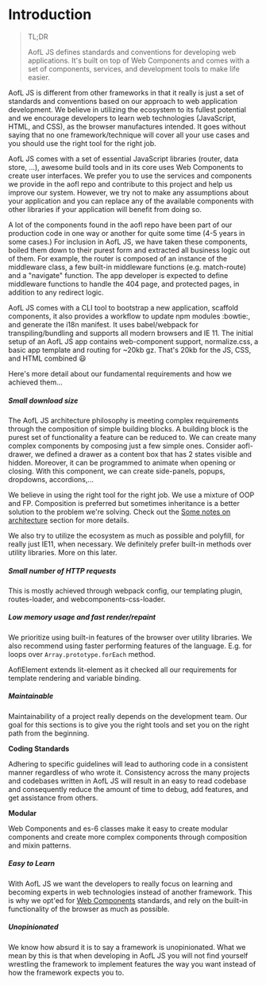 # Introduction

> TL;DR
>
> AofL JS defines standards and conventions for developing web applications. It's built on top of Web Components and comes with a set of components, services, and development tools to make life easier.

AofL JS is different from other frameworks in that it really is just a set of standards and conventions based on our approach to web application development. We believe in utilizing the ecosystem to its fullest potential and we encourage developers to learn web technologies (JavaScript, HTML, and CSS), as the browser manufactures intended. It goes without saying that no one framework/technique will cover all your use cases and you should use the right tool for the right job.

AofL JS comes with a set of essential JavaScript libraries (router, data store, ...), awesome build tools and in its core uses Web Components to create user interfaces. We prefer you to use the services and components we provide in the aofl repo and contribute to this project and help us improve our system. However, we try not to make any assumptions about your application and you can replace any of the available components with other libraries if your application will benefit from doing so.

A lot of the components found in the aofl repo have been part of our production code in one way or another for quite some time (4-5 years in some cases.) For inclusion in AofL JS, we have taken these components, boiled them down to their purest form and extracted all business logic out of them. For example, the router is composed of an instance of the middleware class, a few built-in middleware functions (e.g. match-route) and a "navigate" function. The app developer is expected to define middleware functions to handle the 404 page, and protected pages, in addition to any redirect logic.

AofL JS comes with a CLI tool to bootstrap a new application, scaffold components, it also provides a workflow to update npm modules :bowtie:, and generate the i18n manifest. It uses babel/webpack for transpiling/bundling and supports all modern browsers and IE 11. The initial setup of an AofL JS app contains web-component support, normalize.css, a basic app template and routing for ~20kb gz. That's 20kb for the JS, CSS, and HTML combined :smiley:

Here's more detail about our fundamental requirements and how we achieved them...

##### Small download size

The AofL JS architecture philosophy is meeting complex requirements through the composition of simple building blocks. A building block is the purest set of functionality a feature can be reduced to. We can create many complex components by composing just a few simple ones. Consider aofl-drawer, we defined a drawer as a content box that has 2 states visible and hidden. Moreover, it can be programmed to animate when opening or closing. With this component, we can create side-panels, popups, dropdowns, accordions,...

We believe in using the right tool for the right job. We use a mixture of OOP and FP. Composition is preferred but sometimes inheritance is a better solution to the problem we're solving. Check out the [Some notes on architecture](#/v2.x/aofl-js-concepts/architecture-notes) section for more details.

We also try to utilize the ecosystem as much as possible and polyfill, for really just IE11, when necessary. We definitely prefer built-in methods over utility libraries. More on this later.

##### Small number of HTTP requests

This is mostly achieved through webpack config, our templating plugin, routes-loader, and webcomponents-css-loader.

##### Low memory usage and fast render/repaint

We prioritize using built-in features of the browser over utility libraries. We also recommend using faster performing features of the language. E.g. for loops over `Array.prototype.forEach` method.

AoflElement extends lit-element as it checked all our requirements for template rendering and variable binding.

##### Maintainable

Maintainability of a project really depends on the development team. Our goal for this sections is to give you the right tools and set you on the right path from the beginning.

**Coding Standards**

Adhering to specific guidelines will lead to authoring code in a consistent manner regardless of who wrote it. Consistency across the many projects and codebases written in AofL JS will result in an easy to read codebase and consequently reduce the amount of time to debug, add features, and get assistance from others.

**Modular**

Web Components and es-6 classes make it easy to create modular components and create more complex components through composition and mixin patterns.

##### Easy to Learn

With AofL JS we want the developers to really focus on learning and becoming experts in web technologies instead of another framework. This is why we opt'ed for [Web Components](https://developer.mozilla.org/en-US/docs/Web/Web_Components) standards, and rely on the built-in functionality of the browser as much as possible.

##### Unopinionated

We know how absurd it is to say a framework is unopinionated. What we mean by this is that when developing in AofL JS you will not find yourself wrestling the framework to implement features the way you want instead of how the framework expects you to.
